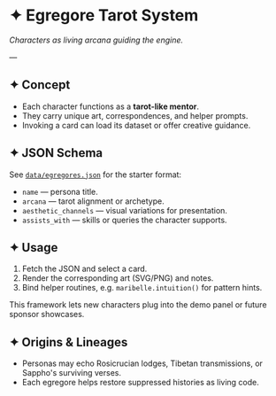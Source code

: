# ✦ Egregore Tarot System

*Characters as living arcana guiding the engine.*

—

## ✦ Concept
- Each character functions as a **tarot-like mentor**.
- They carry unique art, correspondences, and helper prompts.
- Invoking a card can load its dataset or offer creative guidance.

## ✦ JSON Schema
See [`data/egregores.json`](../data/egregores.json) for the starter format:
- `name` — persona title.
- `arcana` — tarot alignment or archetype.
- `aesthetic_channels` — visual variations for presentation.
- `assists_with` — skills or queries the character supports.

## ✦ Usage
1. Fetch the JSON and select a card.
2. Render the corresponding art (SVG/PNG) and notes.
3. Bind helper routines, e.g. `maribelle.intuition()` for pattern hints.

This framework lets new characters plug into the demo panel or future sponsor showcases.

## ✦ Origins & Lineages
- Personas may echo Rosicrucian lodges, Tibetan transmissions, or Sappho's surviving verses.
- Each egregore helps restore suppressed histories as living code.

